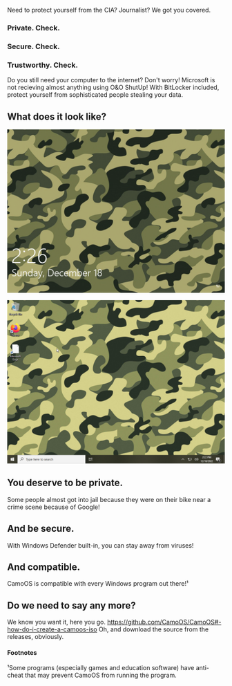 Need to protect yourself from the CIA? Journalist? We got you covered. 
### Private. Check.
### Secure. Check.
### Trustworthy. Check.
Do you still need your computer to the internet? Don't worry! Microsoft is not recieving almost anything using O&O ShutUp! With BitLocker included, protect yourself from sophisticated people stealing your data.
## What does it look like?
![](lockscreen.png)

![](desktop.png)

## You deserve to be private.
Some people almost got into jail because they were on their bike near a crime scene because of Google!
## And be secure.
With Windows Defender built-in, you can stay away from viruses!
## And compatible.
CamoOS is compatible with every Windows program out there!¹
## Do we need to say any more?
We know you want it, here you go.
https://github.com/CamoOS/CamoOS#-how-do-i-create-a-camoos-iso
Oh, and download the source from the releases, obviously.
#### Footnotes
¹Some programs (especially games and education software) have anti-cheat that may prevent CamoOS from running the program.
